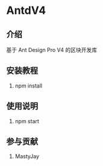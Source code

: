 # AntdV4

## 介绍

基于 Ant Design Pro V4 的区块开发库

## 安装教程

1. npm install

## 使用说明

1. npm start

## 参与贡献

1. MastyJay
